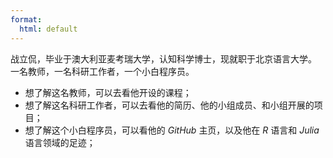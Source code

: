 ```yaml
---
format:
  html: default
---
```

战立侃，毕业于澳大利亚麦考瑞大学，认知科学博士，现就职于北京语言大学。\
一名教师，一名科研工作者，一个小白程序员。

- 想了解这名教师，可以去看他开设的课程；
- 想了解这名科研工作者，可以去看他的简历、他的小组成员、和小组开展的项目；
- 想了解这个小白程序员，可以看他的 *GitHub* 主页，以及他在 *R* 语言和 *Julia* 语言领域的足迹；